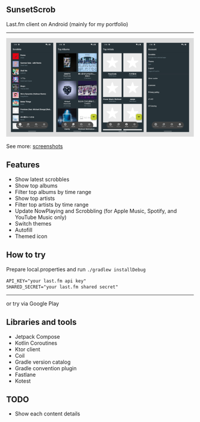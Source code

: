 ## SunsetScrob

Last.fm client on Android (mainly for my portfolio)

- - -


![](./screenshot/features.jpg)

See more: [screenshots](./screenshot/README.md)


## Features

- Show latest scrobbles
- Show top albums
- Filter top albums by time range
- Show top artists
- Filter top artists by time range
- Update NowPlaying and Scrobbling (for Apple Music, Spotify, and YouTube Music only)
- Switch themes
- Autofill
- Themed icon

## How to try

Prepare local.properties and run `./gradlew installDebug`

```
API_KEY="your last.fm api key"
SHARED_SECRET="your last.fm shared secret"
```

- - -

or try via Google Play

## Libraries and tools
- Jetpack Compose
- Kotlin Coroutines
- Ktor client
- Coil
- Gradle version catalog
- Gradle convention plugin
- Fastlane
- Kotest

## TODO
- Show each content details
